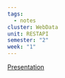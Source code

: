 ```yaml
---
tags:
  - notes
cluster: WebData
unit: RESTAPI
semester: "2"
week: "1"
---
```

[Presentation](../../TeachingContent/RESTfulWebAPI.pdf)